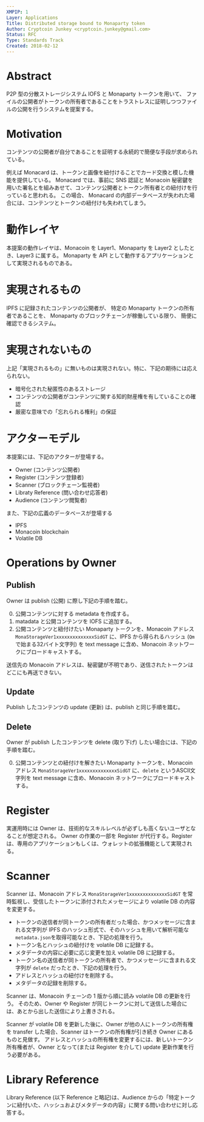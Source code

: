 ```yaml
---
XMPIP: 1
Layer: Applications
Title: Distributed storage bound to Monaparty token
Author: Cryptcoin Junkey <cryptcoin.junkey@gmail.com>
Status: RFC
Type: Standards Track
Created: 2018-02-12
---
```


# Abstract

P2P 型の分散ストレージシステム IOFS と Monaparty トークンを用いて、
ファイルの公開者がトークンの所有者であることをトラストレスに証明しつつファイルの公開を行うシステムを提案する。

# Motivation

コンテンツの公開者が自分であることを証明する永続的で簡便な手段が求められている。

例えば Monacard は、トークンと画像を紐付けることでカード交換と模した機能を提供している。
Monacard では、事前に SNS 認証と Monacoin 秘密鍵を用いた署名とを組みあせて、コンテンツ公開者とトークン所有者との紐付けを行っていると思われる。
この場合、 Monacard の内部データベースが失われた場合には、コンテンツとトークンの紐付けも失われてしまう。

# 動作レイヤ

本提案の動作レイヤは、Monacoin を Layer1、Monaparty を Layer2 としたとき、Layer3 に属する。
Monaparty を API として動作するアプリケーションとして実現されるものである。

# 実現されるもの

IPFS に記録されたコンテンツの公開者が、
特定の Monaparty トークンの所有者であることを、
Monaparty のブロックチェーンが稼働している限り、
簡便に確認できるシステム。

# 実現されないもの

上記「実現されるもの」に無いものは実現されない。特に、下記の期待には応えられない。

* 暗号化された秘匿性のあるストレージ
* コンテンツの公開者がコンテンツに関する知的財産権を有していることの確認
* 厳密な意味での「忘れられる権利」の保証

# アクターモデル

本提案には、下記のアクターが登場する。

* Owner (コンテンツ公開者)
* Register (コンテンツ登録者)
* Scanner (ブロックチェーン監視者)
* Libraty Reference (問い合わせ応答者)
* Audience (コンテンツ閲覧者)

また、下記の広義のデータベースが登場する

* IPFS
* Monacoin blockchain
* Volatile DB

# Operations by Owner

## Publish

Owner は publish (公開) に際し下記の手順を踏む。

0. 公開コンテンツに対する metadata を作成する。
0. matadata と公開コンテンツを IOFS に追加する。
0. 公開コンテンツと紐付けたい Monaparty トークンを、Monacoin アドレス `MonaStorageVer1xxxxxxxxxxxxxxSidGT` に、IPFS から得られるハッシュ (`Qm` で始まる32バイト文字列) を text message に含め、Monacoin ネットワークにブロードキャストする。

送信先の Monacoin アドレスは、秘密鍵が不明であり、送信されたトークンはどこにも再送できない。

## Update

Publish したコンテンツの update (更新) は、publish と同じ手順を踏む。

## Delete

Owner が publish したコンテンツを delete (取り下げ) したい場合には、下記の手順を踏む。

0. 公開コンテンツとの紐付けを解きたい Monaparty トークンを、Monacoin アドレス `MonaStorageVer1xxxxxxxxxxxxxxSidGT` に、`delete` というASCII文字列を text message に含め、Monacoin ネットワークにブロードキャストする。

# Register

実運用時には Owner は、技術的なスキルレベルが必ずしも高くないユーザとなることが想定される。
Owner の作業の一部を Register が代行する。Register は、専用のアプリケーションもしくは、ウォレットの拡張機能として実現される。

# Scanner

Scanner は、Monacoin アドレス `MonaStorageVer1xxxxxxxxxxxxxxSidGT` を常時監視し、受信したトークンに添付されたメッセージにより volatile DB の内容を変更する。

* トークンの送信者が同トークンの所有者だった場合、かつメッセージに含まれる文字列が IPFS のハッシュ形式で、そのハッシュを用いて解析可能な `metadata.json`を取得可能なとき、下記の処理を行う。
 * トークン名とハッシュの紐付けを volatile DB に記録する。
 * メタデータの内容に必要に応じ変更を加え volatile DB に記録する。
* トークン名の送信者が同トークンの所有者で、かつメッセージに含まれる文字列が `delete` だったとき、下記の処理を行う。
 * アドレスとハッシュの紐付けを削除する。
 * メタデータの記録を削除する。

Scanner は、Monacoin チェーンの 1 版から順に読み volatile DB の更新を行う。
そのため、Owner や Register が同じトークンに対して送信した場合には、あとから出した送信により上書きされる。

Scanner が volatile DB を更新した後に、Owner が他の人にトークンの所有権を transfer した場合、Scanner はトークンの所有権が引き続き Owner にあるものと見做す。
アドレスとハッシュの所有権を変更するには、新しいトークン所有権者が、Owner となって(または Register を介して) update 更新作業を行う必要がある。

# Library Reference

Library Reference (以下 Reference と略記)は、Audience からの「特定トークンに紐付いた、ハッシュおよびメタデータの内容」に関する問い合わせに対し応答する。


